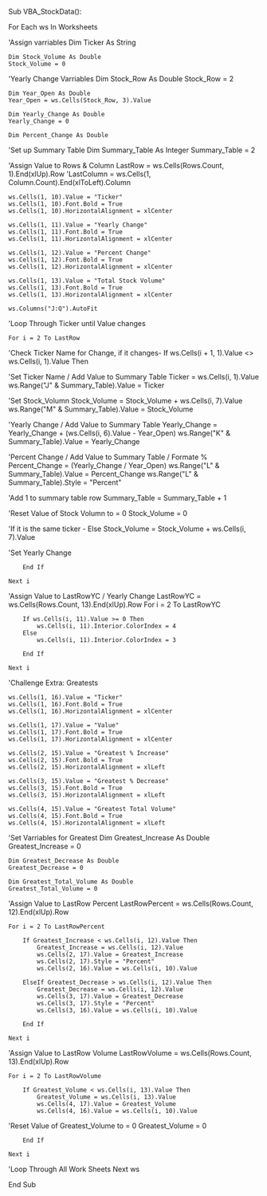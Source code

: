 Sub VBA_StockData():

For Each ws In Worksheets
 
'Assign varriables
    Dim Ticker As String
    
    Dim Stock_Volume As Double
    Stock_Volume = 0
    
'Yearly Change Varriables
    Dim Stock_Row As Double
    Stock_Row = 2
    
    Dim Year_Open As Double
    Year_Open = ws.Cells(Stock_Row, 3).Value
        
    Dim Yearly_Change As Double
    Yearly_Change = 0
    
    Dim Percent_Change As Double
    
            
'Set up Summary Table
    Dim Summary_Table As Integer
    Summary_Table = 2
    
    
'Assign Value to Rows & Column
    LastRow = ws.Cells(Rows.Count, 1).End(xlUp).Row
    'LastColumn = ws.Cells(1, Column.Count).End(xlToLeft).Column
    
    ws.Cells(1, 10).Value = "Ticker"
    ws.Cells(1, 10).Font.Bold = True
    ws.Cells(1, 10).HorizontalAlignment = xlCenter
    
    ws.Cells(1, 11).Value = "Yearly Change"
    ws.Cells(1, 11).Font.Bold = True
    ws.Cells(1, 11).HorizontalAlignment = xlCenter
    
    ws.Cells(1, 12).Value = "Percent Change"
    ws.Cells(1, 12).Font.Bold = True
    ws.Cells(1, 12).HorizontalAlignment = xlCenter
    
    ws.Cells(1, 13).Value = "Total Stock Volume"
    ws.Cells(1, 13).Font.Bold = True
    ws.Cells(1, 13).HorizontalAlignment = xlCenter
    
    ws.Columns("J:Q").AutoFit
        
'Loop Through Ticker until Value changes
    
    For i = 2 To LastRow
        

'Check Ticker Name for Change, if it changes-
        If ws.Cells(i + 1, 1).Value <> ws.Cells(i, 1).Value Then
   
'Set Ticker Name / Add Value to Summary Table
            Ticker = ws.Cells(i, 1).Value
            ws.Range("J" & Summary_Table).Value = Ticker
            
'Set Stock_Volumn
            Stock_Volume = Stock_Volume + ws.Cells(i, 7).Value
            ws.Range("M" & Summary_Table).Value = Stock_Volume
            
'Yearly Change  / Add Value to Summary Table
            Yearly_Change = Yearly_Change + (ws.Cells(i, 6).Value - Year_Open)
            ws.Range("K" & Summary_Table).Value = Yearly_Change
            
'Percent Change / Add Value to Summary Table / Formate %
            Percent_Change = (Yearly_Change / Year_Open)
            ws.Range("L" & Summary_Table).Value = Percent_Change
            ws.Range("L" & Summary_Table).Style = "Percent"
                 
 
'Add 1 to summary table row
            Summary_Table = Summary_Table + 1
    
'Reset Value of Stock Volumn to = 0
            Stock_Volume = 0
    
'If it is the same ticker -
        Else
            Stock_Volume = Stock_Volume + ws.Cells(i, 7).Value
            
 'Set Yearly Change
            
        End If
    
    Next i
    
'Assign Value to LastRowYC / Yearly Change
    LastRowYC = ws.Cells(Rows.Count, 13).End(xlUp).Row
    For i = 2 To LastRowYC
    
        If ws.Cells(i, 11).Value >= 0 Then
            ws.Cells(i, 11).Interior.ColorIndex = 4
        Else
            ws.Cells(i, 11).Interior.ColorIndex = 3
        
        End If
        
    Next i
            
'Challenge Extra: Greatests

    ws.Cells(1, 16).Value = "Ticker"
    ws.Cells(1, 16).Font.Bold = True
    ws.Cells(1, 16).HorizontalAlignment = xlCenter
    
    ws.Cells(1, 17).Value = "Value"
    ws.Cells(1, 17).Font.Bold = True
    ws.Cells(1, 17).HorizontalAlignment = xlCenter

    ws.Cells(2, 15).Value = "Greatest % Increase"
    ws.Cells(2, 15).Font.Bold = True
    ws.Cells(2, 15).HorizontalAlignment = xlLeft
    
    ws.Cells(3, 15).Value = "Greatest % Decrease"
    ws.Cells(3, 15).Font.Bold = True
    ws.Cells(3, 15).HorizontalAlignment = xlLeft
    
    ws.Cells(4, 15).Value = "Greatest Total Volume"
    ws.Cells(4, 15).Font.Bold = True
    ws.Cells(4, 15).HorizontalAlignment = xlLeft

'Set Varriables for Greatest
    Dim Greatest_Increase As Double
    Greatest_Increase = 0
    
    Dim Greatest_Decrease As Double
    Greatest_Decrease = 0
    
    Dim Greatest_Total_Volume As Double
    Greatest_Total_Volume = 0
    
'Assign Value to LastRow Percent
    LastRowPercent = ws.Cells(Rows.Count, 12).End(xlUp).Row
    
    For i = 2 To LastRowPercent
    
        If Greatest_Increase < ws.Cells(i, 12).Value Then
            Greatest_Increase = ws.Cells(i, 12).Value
            ws.Cells(2, 17).Value = Greatest_Increase
            ws.Cells(2, 17).Style = "Percent"
            ws.Cells(2, 16).Value = ws.Cells(i, 10).Value

        ElseIf Greatest_Decrease > ws.Cells(i, 12).Value Then
            Greatest_Decrease = ws.Cells(i, 12).Value
            ws.Cells(3, 17).Value = Greatest_Decrease
            ws.Cells(3, 17).Style = "Percent"
            ws.Cells(3, 16).Value = ws.Cells(i, 10).Value
        
        End If
    
    Next i
    
'Assign Value to LastRow Volume
    LastRowVolume = ws.Cells(Rows.Count, 13).End(xlUp).Row

    For i = 2 To LastRowVolume
        
        If Greatest_Volume < ws.Cells(i, 13).Value Then
            Greatest_Volume = ws.Cells(i, 13).Value
            ws.Cells(4, 17).Value = Greatest_Volume
            ws.Cells(4, 16).Value = ws.Cells(i, 10).Value
            
 'Reset Value of Greatest_Volume to = 0
            Greatest_Volume = 0
            
        End If
        
    Next i
    
'Loop Through All Work Sheets
Next ws

End Sub


